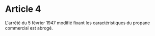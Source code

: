 # Article 4

L'arrêté du 5 février 1947 modifié fixant les caractéristiques du propane commercial est abrogé.
